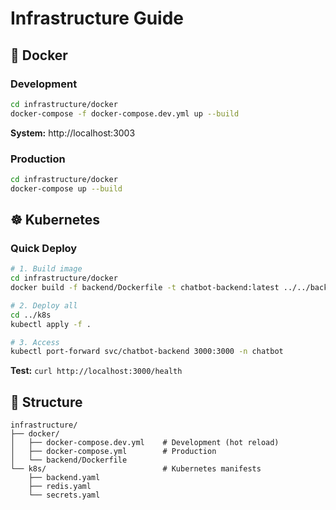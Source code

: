 # Infrastructure Guide

## 🐳 Docker

### Development
```bash
cd infrastructure/docker
docker-compose -f docker-compose.dev.yml up --build
```
**System:** http://localhost:3003

### Production  
```bash
cd infrastructure/docker
docker-compose up --build
```

## ☸️ Kubernetes

### Quick Deploy
```bash
# 1. Build image
cd infrastructure/docker
docker build -f backend/Dockerfile -t chatbot-backend:latest ../../backend

# 2. Deploy all
cd ../k8s
kubectl apply -f .

# 3. Access
kubectl port-forward svc/chatbot-backend 3000:3000 -n chatbot
```

**Test:** `curl http://localhost:3000/health`

## 📁 Structure

```
infrastructure/
├── docker/
│   ├── docker-compose.dev.yml    # Development (hot reload)
│   ├── docker-compose.yml        # Production
│   └── backend/Dockerfile
└── k8s/                          # Kubernetes manifests
    ├── backend.yaml
    ├── redis.yaml
    └── secrets.yaml
```
